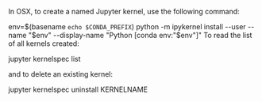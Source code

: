 In OSX, to create a named Jupyter kernel, use the following command:

env=$(basename `echo $CONDA_PREFIX`)
python -m ipykernel install --user --name "$env" --display-name "Python [conda env:"$env"]"
To read the list of all kernels created:

jupyter kernelspec list

and to delete an existing kernel:

jupyter kernelspec uninstall KERNELNAME
